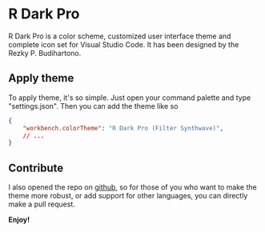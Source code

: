 # R Dark Pro
R Dark Pro is a color scheme, customized user interface theme and complete icon set for Visual Studio Code. It has been designed by the Rezky P. Budihartono.

## Apply theme

To apply theme, it's so simple. Just open your command palette and type "settings.json". Then you can add the theme like so

```json
{
    "workbench.colorTheme": "R Dark Pro (Filter Synthwave)",
    // ...
}
```

## Contribute

I also opened the repo on [github](https://github.com/rezkyrere/r-dark-pro), so for those of you who want to make the theme more robust, or add support for other languages, you can directly make a pull request.

**Enjoy!**
